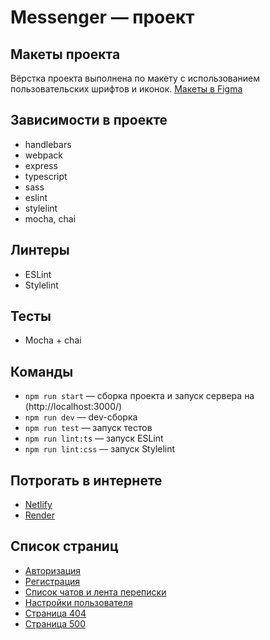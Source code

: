 # Messenger — проект

## Макеты проекта

Вёрстка проекта выполнена по макету с использованием пользовательских шрифтов и иконок.
[Макеты в Figma](https://www.figma.com/file/jF5fFFzgGOxQeB4CmKWTiE/Chat_external_link)


## Зависимости в проекте

- handlebars
- webpack
- express
- typescript
- sass
- eslint
- stylelint
- mocha, chai

## Линтеры

- ESLint
- Stylelint

## Тесты

- Mocha + chai

## Команды

- `npm run start` — сборка проекта и запуск сервера на (http://localhost:3000/)
- `npm run dev` — dev-сборка
- `npm run test` — запуск тестов
- `npm run lint:ts` — запуск ESLint
- `npm run lint:css` — запуск Stylelint

## Потрогать в интернете

* [Netlify](https://messenger-aiilui93.netlify.app/)
* [Render](https://messenger-test-yt6x.onrender.com/)

## Список страниц

* [Авторизация](https://messenger-aiilui93.netlify.app/)
* [Регистрация](https://messenger-aiilui93.netlify.app/sign-up)
* [Список чатов и лента переписки](https://messenger-aiilui93.netlify.app/messenger)
* [Настройки пользователя](https://messenger-aiilui93.netlify.app/settings)
* [Страница 404](https://messenger-aiilui93.netlify.app/404)
* [Страница 500](https://messenger-aiilui93.netlify.app/500)
